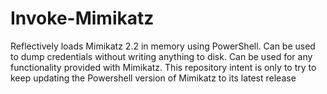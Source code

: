 # Invoke-Mimikatz
Reflectively loads Mimikatz 2.2 in memory using PowerShell. Can be used to dump credentials without writing anything to disk. Can be used for any functionality provided with Mimikatz.
This repository intent is only to try to keep updating the Powershell version of Mimikatz to its latest release

